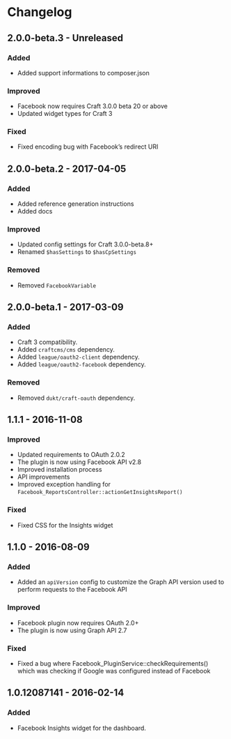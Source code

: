 Changelog
=========

## 2.0.0-beta.3 - Unreleased

### Added
- Added support informations to composer.json

### Improved
- Facebook now requires Craft 3.0.0 beta 20 or above
- Updated widget types for Craft 3

### Fixed
- Fixed encoding bug with Facebook’s redirect URI

## 2.0.0-beta.2 - 2017-04-05

### Added

- Added reference generation instructions
- Added docs

### Improved

- Updated config settings for Craft 3.0.0-beta.8+
- Renamed `$hasSettings` to `$hasCpSettings`

### Removed

- Removed `FacebookVariable`

## 2.0.0-beta.1 - 2017-03-09

### Added
- Craft 3 compatibility.
- Added `craftcms/cms` dependency.
- Added `league/oauth2-client` dependency.
- Added `league/oauth2-facebook` dependency.

### Removed
- Removed `dukt/craft-oauth` dependency.


## 1.1.1 - 2016-11-08

### Improved
-  Updated requirements to OAuth 2.0.2
-  The plugin is now using Facebook API v2.8
-  Improved installation process
-  API improvements
-  Improved exception handling for `Facebook_ReportsController::actionGetInsightsReport()`

### Fixed
-  Fixed CSS for the Insights widget


## 1.1.0 - 2016-08-09

### Added
-  Added an `apiVersion` config to customize the Graph API version used to perform requests to the Facebook API

### Improved
-  Facebook plugin now requires OAuth 2.0+
-  The plugin is now using Graph API 2.7

### Fixed
-  Fixed a bug where Facebook_PluginService::checkRequirements() which was checking if Google was configured instead of Facebook


## 1.0.12087141 - 2016-02-14

### Added
-  Facebook Insights widget for the dashboard.
